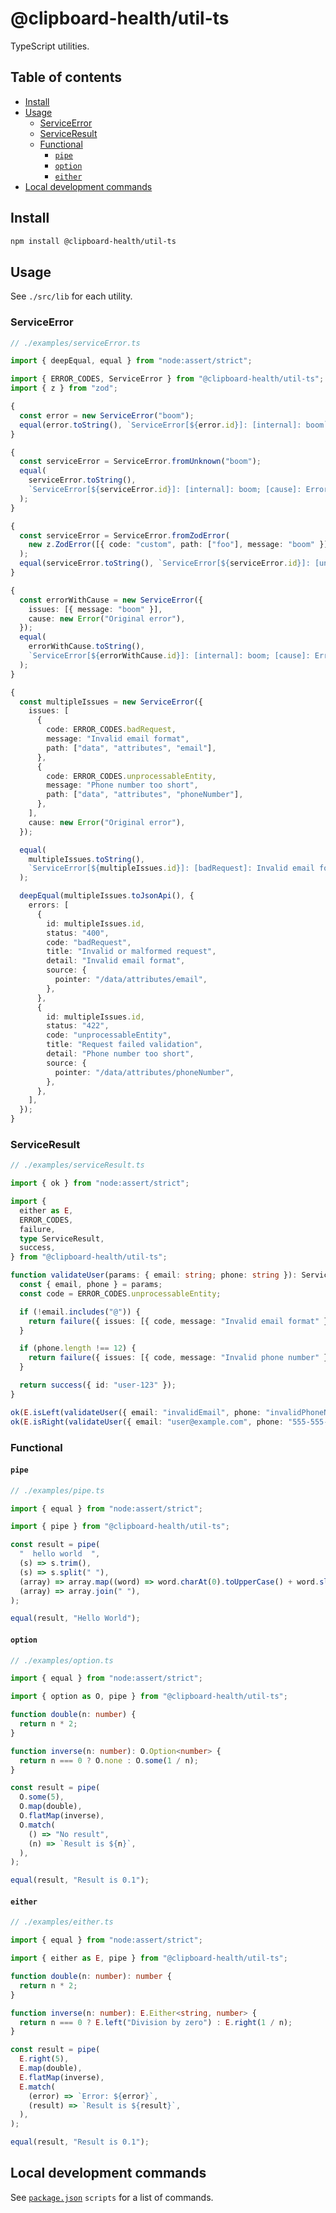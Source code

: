 # @clipboard-health/util-ts <!-- omit from toc -->

TypeScript utilities.

## Table of contents <!-- omit from toc -->

- [Install](#install)
- [Usage](#usage)
  - [ServiceError](#serviceerror)
  - [ServiceResult](#serviceresult)
  - [Functional](#functional)
    - [`pipe`](#pipe)
    - [`option`](#option)
    - [`either`](#either)
- [Local development commands](#local-development-commands)

## Install

```bash
npm install @clipboard-health/util-ts
```

## Usage

See `./src/lib` for each utility.

### ServiceError

<!-- prettier-ignore -->
```ts
// ./examples/serviceError.ts

import { deepEqual, equal } from "node:assert/strict";

import { ERROR_CODES, ServiceError } from "@clipboard-health/util-ts";
import { z } from "zod";

{
  const error = new ServiceError("boom");
  equal(error.toString(), `ServiceError[${error.id}]: [internal]: boom`);
}

{
  const serviceError = ServiceError.fromUnknown("boom");
  equal(
    serviceError.toString(),
    `ServiceError[${serviceError.id}]: [internal]: boom; [cause]: Error: boom`,
  );
}

{
  const serviceError = ServiceError.fromZodError(
    new z.ZodError([{ code: "custom", path: ["foo"], message: "boom" }]),
  );
  equal(serviceError.toString(), `ServiceError[${serviceError.id}]: [unprocessableEntity]: boom`);
}

{
  const errorWithCause = new ServiceError({
    issues: [{ message: "boom" }],
    cause: new Error("Original error"),
  });
  equal(
    errorWithCause.toString(),
    `ServiceError[${errorWithCause.id}]: [internal]: boom; [cause]: Error: Original error`,
  );
}

{
  const multipleIssues = new ServiceError({
    issues: [
      {
        code: ERROR_CODES.badRequest,
        message: "Invalid email format",
        path: ["data", "attributes", "email"],
      },
      {
        code: ERROR_CODES.unprocessableEntity,
        message: "Phone number too short",
        path: ["data", "attributes", "phoneNumber"],
      },
    ],
    cause: new Error("Original error"),
  });

  equal(
    multipleIssues.toString(),
    `ServiceError[${multipleIssues.id}]: [badRequest]: Invalid email format; [unprocessableEntity]: Phone number too short; [cause]: Error: Original error`,
  );

  deepEqual(multipleIssues.toJsonApi(), {
    errors: [
      {
        id: multipleIssues.id,
        status: "400",
        code: "badRequest",
        title: "Invalid or malformed request",
        detail: "Invalid email format",
        source: {
          pointer: "/data/attributes/email",
        },
      },
      {
        id: multipleIssues.id,
        status: "422",
        code: "unprocessableEntity",
        title: "Request failed validation",
        detail: "Phone number too short",
        source: {
          pointer: "/data/attributes/phoneNumber",
        },
      },
    ],
  });
}

```

### ServiceResult

<!-- prettier-ignore -->
```ts
// ./examples/serviceResult.ts

import { ok } from "node:assert/strict";

import {
  either as E,
  ERROR_CODES,
  failure,
  type ServiceResult,
  success,
} from "@clipboard-health/util-ts";

function validateUser(params: { email: string; phone: string }): ServiceResult<{ id: string }> {
  const { email, phone } = params;
  const code = ERROR_CODES.unprocessableEntity;

  if (!email.includes("@")) {
    return failure({ issues: [{ code, message: "Invalid email format" }] });
  }

  if (phone.length !== 12) {
    return failure({ issues: [{ code, message: "Invalid phone number" }] });
  }

  return success({ id: "user-123" });
}

ok(E.isLeft(validateUser({ email: "invalidEmail", phone: "invalidPhoneNumber" })));
ok(E.isRight(validateUser({ email: "user@example.com", phone: "555-555-5555" })));

```

### Functional

#### `pipe`

<!-- prettier-ignore -->
```ts
// ./examples/pipe.ts

import { equal } from "node:assert/strict";

import { pipe } from "@clipboard-health/util-ts";

const result = pipe(
  "  hello world  ",
  (s) => s.trim(),
  (s) => s.split(" "),
  (array) => array.map((word) => word.charAt(0).toUpperCase() + word.slice(1)),
  (array) => array.join(" "),
);

equal(result, "Hello World");

```

#### `option`

<!-- prettier-ignore -->
```ts
// ./examples/option.ts

import { equal } from "node:assert/strict";

import { option as O, pipe } from "@clipboard-health/util-ts";

function double(n: number) {
  return n * 2;
}

function inverse(n: number): O.Option<number> {
  return n === 0 ? O.none : O.some(1 / n);
}

const result = pipe(
  O.some(5),
  O.map(double),
  O.flatMap(inverse),
  O.match(
    () => "No result",
    (n) => `Result is ${n}`,
  ),
);

equal(result, "Result is 0.1");

```

#### `either`

<!-- prettier-ignore -->
```ts
// ./examples/either.ts

import { equal } from "node:assert/strict";

import { either as E, pipe } from "@clipboard-health/util-ts";

function double(n: number): number {
  return n * 2;
}

function inverse(n: number): E.Either<string, number> {
  return n === 0 ? E.left("Division by zero") : E.right(1 / n);
}

const result = pipe(
  E.right(5),
  E.map(double),
  E.flatMap(inverse),
  E.match(
    (error) => `Error: ${error}`,
    (result) => `Result is ${result}`,
  ),
);

equal(result, "Result is 0.1");

```

## Local development commands

See [`package.json`](./package.json) `scripts` for a list of commands.
